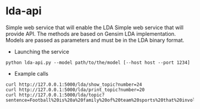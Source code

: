 # lda-api
Simple web service that will enable the LDA 
Simple web service that will provide API. The methods are based on Gensim LDA implementation. Models are passed as parameters and must be in the LDA  binary format.

- Launching the service
```
python lda-api.py --model path/to/the/model [--host host --port 1234]
```

- Example calls
```
curl http://127.0.0.1:5000/lda/show_topic?number=24
curl http://127.0.0.1:5000/lda/print_topic?number=20
curl http://127.0.0.1:5000/lda/topic?sentence=Football%20is%20a%20family%20of%20team%20sports%20that%20involve%20to%20varying%20degrees%20kicking%20a%20ball%20with%20the%20foot%20to%20score%20a%20goal
```


